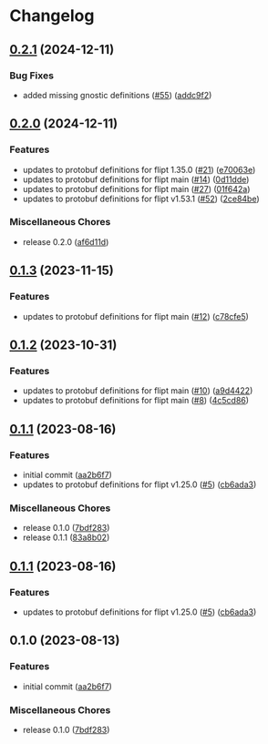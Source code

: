 # Changelog

## [0.2.1](https://github.com/flipt-io/flipt-grpc-dotnet/compare/0.2.0...0.2.1) (2024-12-11)


### Bug Fixes

* added missing gnostic definitions ([#55](https://github.com/flipt-io/flipt-grpc-dotnet/issues/55)) ([addc9f2](https://github.com/flipt-io/flipt-grpc-dotnet/commit/addc9f22735f8eeac499e0b8f1a57c6ae28822d4))

## [0.2.0](https://github.com/flipt-io/flipt-grpc-dotnet/compare/0.1.3...0.2.0) (2024-12-11)


### Features

* updates to protobuf definitions for flipt 1.35.0 ([#21](https://github.com/flipt-io/flipt-grpc-dotnet/issues/21)) ([e70063e](https://github.com/flipt-io/flipt-grpc-dotnet/commit/e70063e0ff55c7a94b346151d34b67c788bbce64))
* updates to protobuf definitions for flipt main ([#14](https://github.com/flipt-io/flipt-grpc-dotnet/issues/14)) ([0d11dde](https://github.com/flipt-io/flipt-grpc-dotnet/commit/0d11dde14379c279a9ff0718ab42d1ca411716ff))
* updates to protobuf definitions for flipt main ([#27](https://github.com/flipt-io/flipt-grpc-dotnet/issues/27)) ([01f642a](https://github.com/flipt-io/flipt-grpc-dotnet/commit/01f642a307c2dea84a27f6b84db8c320bee7a5b0))
* updates to protobuf definitions for flipt v1.53.1 ([#52](https://github.com/flipt-io/flipt-grpc-dotnet/issues/52)) ([2ce84be](https://github.com/flipt-io/flipt-grpc-dotnet/commit/2ce84bea9074fbbd67ddf2d72b0fb65d6af7e55b))


### Miscellaneous Chores

* release 0.2.0 ([af6d11d](https://github.com/flipt-io/flipt-grpc-dotnet/commit/af6d11d47ee982ae95da7b6b2bd32b10e08749ba))

## [0.1.3](https://github.com/flipt-io/flipt-grpc-dotnet/compare/0.1.2...0.1.3) (2023-11-15)


### Features

* updates to protobuf definitions for flipt main ([#12](https://github.com/flipt-io/flipt-grpc-dotnet/issues/12)) ([c78cfe5](https://github.com/flipt-io/flipt-grpc-dotnet/commit/c78cfe5aa48ffb2d829e4fd5c32444fb99f61d9c))

## [0.1.2](https://github.com/flipt-io/flipt-grpc-dotnet/compare/0.1.1...0.1.2) (2023-10-31)


### Features

* updates to protobuf definitions for flipt main ([#10](https://github.com/flipt-io/flipt-grpc-dotnet/issues/10)) ([a9d4422](https://github.com/flipt-io/flipt-grpc-dotnet/commit/a9d442291399c4470c412746535977b72a800bd1))
* updates to protobuf definitions for flipt main ([#8](https://github.com/flipt-io/flipt-grpc-dotnet/issues/8)) ([4c5cd86](https://github.com/flipt-io/flipt-grpc-dotnet/commit/4c5cd863e89fe757824718490d1ccae166700442))

## [0.1.1](https://github.com/flipt-io/flipt-grpc-dotnet/compare/v0.1.1...0.1.1) (2023-08-16)


### Features

* initial commit ([aa2b6f7](https://github.com/flipt-io/flipt-grpc-dotnet/commit/aa2b6f75e94f6b59b22be35593a19a17f9f4ca33))
* updates to protobuf definitions for flipt v1.25.0 ([#5](https://github.com/flipt-io/flipt-grpc-dotnet/issues/5)) ([cb6ada3](https://github.com/flipt-io/flipt-grpc-dotnet/commit/cb6ada380091330c71958f132d8eb82e9ef58f5e))


### Miscellaneous Chores

* release 0.1.0 ([7bdf283](https://github.com/flipt-io/flipt-grpc-dotnet/commit/7bdf283ecb3ed861bfd92d2cb4569d644dec578a))
* release 0.1.1 ([83a8b02](https://github.com/flipt-io/flipt-grpc-dotnet/commit/83a8b02b1077a84b3f4c85b986aa75fae665583a))

## [0.1.1](https://github.com/flipt-io/flipt-grpc-dotnet/compare/0.1.0...0.1.1) (2023-08-16)


### Features

* updates to protobuf definitions for flipt v1.25.0 ([#5](https://github.com/flipt-io/flipt-grpc-dotnet/issues/5)) ([cb6ada3](https://github.com/flipt-io/flipt-grpc-dotnet/commit/cb6ada380091330c71958f132d8eb82e9ef58f5e))

## 0.1.0 (2023-08-13)


### Features

* initial commit ([aa2b6f7](https://github.com/flipt-io/flipt-grpc-dotnet/commit/aa2b6f75e94f6b59b22be35593a19a17f9f4ca33))


### Miscellaneous Chores

* release 0.1.0 ([7bdf283](https://github.com/flipt-io/flipt-grpc-dotnet/commit/7bdf283ecb3ed861bfd92d2cb4569d644dec578a))
